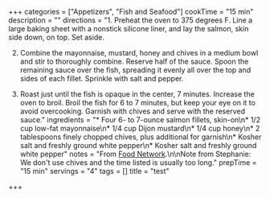 +++
categories = ["Appetizers", "Fish and Seafood"]
cookTime = "15 min"
description = ""
directions = "1. Preheat the oven to 375 degrees F. Line a large baking sheet with a nonstick silicone liner, and lay the salmon, skin side down, on top. Set aside.

2. Combine the mayonnaise, mustard, honey and chives in a medium bowl and stir to thoroughly combine. Reserve half of the sauce. Spoon the remaining sauce over the fish, spreading it evenly all over the top and sides of each fillet. Sprinkle with salt and pepper.

3. Roast just until the fish is opaque in the center, 7 minutes. Increase the oven to broil. Broil the fish for 6 to 7 minutes, but keep your eye on it to avoid overcooking. Garnish with chives and serve with the reserved sauce."
ingredients = "* Four 6- to 7-ounce salmon fillets, skin-on\n* 1/2 cup low-fat mayonnaise\n* 1/4 cup Dijon mustard\n* 1/4 cup honey\n* 2 tablespoons finely chopped chives, plus additional for garnish\n* Kosher salt and freshly ground white pepper\n* Kosher salt and freshly ground white pepper"
notes = "From [Food Network](https://www.foodnetwork.com/recipes/valerie-bertinelli/baked-salmon-with-honey-mustard-sauce-3097803).\n\nNote from Stephanie: We don't use chives and the time listed is usually too long."
prepTime = "15 min"
servings = "4"
tags = []
title = "test"

+++
